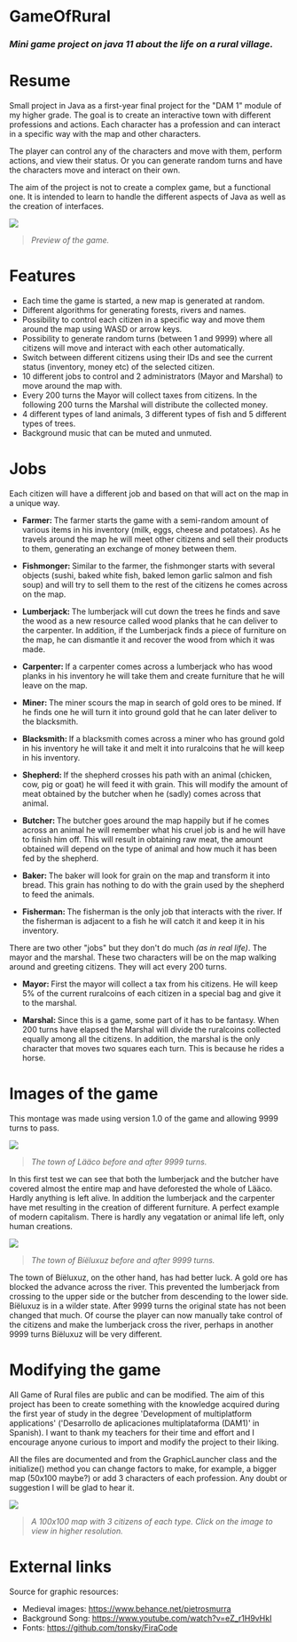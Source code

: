 # GameOfRural
### *Mini game project on java 11 about the life on a rural village.*

# Resume
Small project in Java as a first-year final project for the "DAM 1" module of my higher grade. The goal is to create an interactive town with different professions and actions. Each character has a profession and can interact in a specific way with the map and other characters.

The player can control any of the characters and move with them, perform actions, and view their status. Or you can generate random turns and have the characters move and interact on their own.

The aim of the project is not to create a complex game, but a functional one. It is intended to learn to handle the different aspects of Java as well as the creation of interfaces.

![](https://i.imgur.com/2kkJZa8.jpg)
> *Preview of the game.*

# Features
- Each time the game is started, a new map is generated at random.
- Different algorithms for generating forests, rivers and names.
- Possibility to control each citizen in a specific way and move them around the map using WASD or arrow keys.
- Possibility to generate random turns (between 1 and 9999) where all citizens will move and interact with each other automatically.
- Switch between different citizens using their IDs and see the current status (inventory, money etc) of the selected citizen.
- 10 different jobs to control and 2 administrators (Mayor and Marshal) to move around the map with.
- Every 200 turns the Mayor will collect taxes from citizens. In the following 200 turns the Marshal will distribute the collected money.
- 4 different types of land animals, 3 different types of fish and 5 different types of trees.
- Background music that can be muted and unmuted.

# Jobs
Each citizen will have a different job and based on that will act on the map in a unique way.

- <b>Farmer: </b>
The farmer starts the game with a semi-random amount of various items in his inventory (milk, eggs, cheese and potatoes). As he travels around the map he will meet other citizens and sell their products to them, generating an exchange of money between them.

- <b>Fishmonger: </b>
Similar to the farmer, the fishmonger starts with several objects (sushi, baked white fish, baked lemon garlic salmon and fish soup) and will try to sell them to the rest of the citizens he comes across on the map.

- <b>Lumberjack: </b>
The lumberjack will cut down the trees he finds and save the wood as a new resource called wood planks that he can deliver to the carpenter.
In addition, if the Lumberjack finds a piece of furniture on the map, he can dismantle it and recover the wood from which it was made.

- <b>Carpenter: </b>
If a carpenter comes across a lumberjack who has wood planks in his inventory he will take them and create furniture that he will leave on the map.

- <b>Miner: </b>
The miner scours the map in search of gold ores to be mined. If he finds one he will turn it into ground gold that he can later deliver to the blacksmith.

- <b>Blacksmith: </b>
If a blacksmith comes across a miner who has ground gold in his inventory he will take it and melt it into ruralcoins that he will keep in his inventory.

- <b>Shepherd: </b>
If the shepherd crosses his path with an animal (chicken, cow, pig or goat) he will feed it with grain. This will modify the amount of meat obtained by the butcher when he (sadly) comes across that animal.

- <b>Butcher: </b>
The butcher goes around the map happily but if he comes across an animal he will remember what his cruel job is and he will have to finish him off. This will result in obtaining raw meat, the amount obtained will depend on the type of animal and how much it has been fed by the shepherd.

- <b>Baker: </b>
The baker will look for grain on the map and transform it into bread. This grain has nothing to do with the grain used by the shepherd to feed the animals.

- <b>Fisherman: </b>
The fisherman is the only job that interacts with the river. If the fisherman is adjacent to a fish he will catch it and keep it in his inventory.

There are two other "jobs" but they don't do much *(as in real life)*. The mayor and the marshal. These two characters will be on the map walking around and greeting citizens. They will act every 200 turns.
- <b>Mayor: </b>
First the mayor will collect a tax from his citizens. He will keep 5% of the current ruralcoins of each citizen in a special bag and give it to the marshal.

- <b>Marshal: </b>
Since this is a game, some part of it has to be fantasy. When 200 turns have elapsed the Marshal will divide the ruralcoins collected equally among all the citizens. In addition, the marshal is the only character that moves two squares each turn. This is because he rides a horse.

# Images of the game
This montage was made using version 1.0 of the game and allowing 9999 turns to pass.

![](https://i.imgur.com/6Tei14G.png)
> *The town of Lääco before and after 9999 turns.*

In this first test we can see that both the lumberjack and the butcher have covered almost the entire map and have deforested the whole of Lääco. Hardly anything is left alive. In addition the lumberjack and the carpenter have met resulting in the creation of different furniture. A perfect example of modern capitalism. There is hardly any vegatation or animal life left, only human creations.

![](https://i.imgur.com/eKkOwn4.png)
> *The town of Bíëluxuz before and after 9999 turns.*

The town of Bíëluxuz, on the other hand, has had better luck. A gold ore has blocked the advance across the river. This prevented the lumberjack from crossing to the upper side or the butcher from descending to the lower side. Bíëluxuz is in a wilder state. After 9999 turns the original state has not been changed that much. Of course the player can now manually take control of the citizens and make the lumberjack cross the river, perhaps in another 9999 turns Bíëluxuz will be very different.

# Modifying the game

All Game of Rural files are public and can be modified. The aim of this project has been to create something with the knowledge acquired during the first year of study in the degree 'Development of multiplatform applications' ('Desarrollo de aplicaciones multiplataforma (DAM1)' in Spanish). I want to thank my teachers for their time and effort and I encourage anyone curious to import and modify the project to their liking.

All the files are documented and from the GraphicLauncher class and the initialize() method you can change factors to make, for example, a bigger map (50x100 maybe?) or add 3 characters of each profession. Any doubt or suggestion I will be glad to hear it.

![](https://i.imgur.com/uiiQtLl.png)
> *A 100x100 map with 3 citizens of each type. Click on the image to view in higher resolution.*

# External links
Source for graphic resources:
- Medieval images: https://www.behance.net/pietrosmurra
- Background Song: https://www.youtube.com/watch?v=eZ_r1H9vHkI
- Fonts: https://github.com/tonsky/FiraCode
